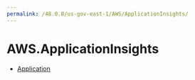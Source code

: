 ```yaml
---
permalink: /48.0.0/us-gov-east-1/AWS/ApplicationInsights/
---
```


# AWS.ApplicationInsights



* [Application](Application.md)